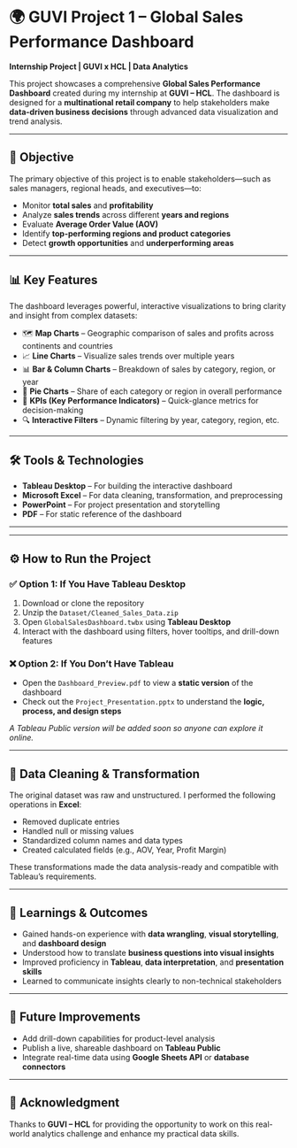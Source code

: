 # 🌍 GUVI Project 1 – Global Sales Performance Dashboard

**Internship Project | GUVI x HCL | Data Analytics**

This project showcases a comprehensive **Global Sales Performance Dashboard** created during my internship at **GUVI – HCL**. The dashboard is designed for a **multinational retail company** to help stakeholders make **data-driven business decisions** through advanced data visualization and trend analysis.

---

## 🎯 Objective

The primary objective of this project is to enable stakeholders—such as sales managers, regional heads, and executives—to:

- Monitor **total sales** and **profitability**
- Analyze **sales trends** across different **years and regions**
- Evaluate **Average Order Value (AOV)**
- Identify **top-performing regions and product categories**
- Detect **growth opportunities** and **underperforming areas**

---

## 📊 Key Features

The dashboard leverages powerful, interactive visualizations to bring clarity and insight from complex datasets:

- 🗺️ **Map Charts** – Geographic comparison of sales and profits across continents and countries  
- 📈 **Line Charts** – Visualize sales trends over multiple years  
- 📊 **Bar & Column Charts** – Breakdown of sales by category, region, or year  
- 🥧 **Pie Charts** – Share of each category or region in overall performance  
- 🎯 **KPIs (Key Performance Indicators)** – Quick-glance metrics for decision-making  
- 🔍 **Interactive Filters** – Dynamic filtering by year, category, region, etc.

---

## 🛠️ Tools & Technologies

- **Tableau Desktop** – For building the interactive dashboard  
- **Microsoft Excel** – For data cleaning, transformation, and preprocessing  
- **PowerPoint** – For project presentation and storytelling  
- **PDF** – For static reference of the dashboard

---

---

## ⚙️ How to Run the Project

### ✅ Option 1: If You Have Tableau Desktop

1. Download or clone the repository  
2. Unzip the `Dataset/Cleaned_Sales_Data.zip`  
3. Open `GlobalSalesDashboard.twbx` using **Tableau Desktop**  
4. Interact with the dashboard using filters, hover tooltips, and drill-down features  

### ❌ Option 2: If You Don’t Have Tableau

- Open the `Dashboard_Preview.pdf` to view a **static version** of the dashboard  
- Check out the `Project_Presentation.pptx` to understand the **logic, process, and design steps**  

*A Tableau Public version will be added soon so anyone can explore it online.*

---

## 🧹 Data Cleaning & Transformation

The original dataset was raw and unstructured. I performed the following operations in **Excel**:

- Removed duplicate entries  
- Handled null or missing values  
- Standardized column names and data types  
- Created calculated fields (e.g., AOV, Year, Profit Margin)

These transformations made the data analysis-ready and compatible with Tableau’s requirements.

---

## 📝 Learnings & Outcomes

- Gained hands-on experience with **data wrangling**, **visual storytelling**, and **dashboard design**  
- Understood how to translate **business questions into visual insights**  
- Improved proficiency in **Tableau**, **data interpretation**, and **presentation skills**  
- Learned to communicate insights clearly to non-technical stakeholders

---

## 🚀 Future Improvements

- Add drill-down capabilities for product-level analysis  
- Publish a live, shareable dashboard on **Tableau Public**  
- Integrate real-time data using **Google Sheets API** or **database connectors**

---

## 🙌 Acknowledgment

Thanks to **GUVI – HCL** for providing the opportunity to work on this real-world analytics challenge and enhance my practical data skills.


